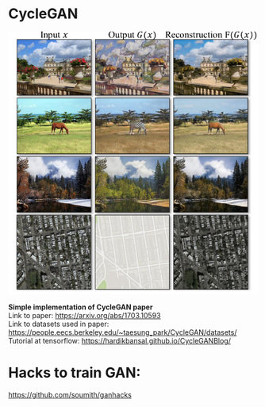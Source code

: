 # CycleGAN 

![Alt text](pics/reconstruction.png?raw=true "Principle of CycleGAN")  

__Simple implementation of CycleGAN paper__   
Link to paper: https://arxiv.org/abs/1703.10593  
Link to datasets used in paper: https://people.eecs.berkeley.edu/~taesung_park/CycleGAN/datasets/
Tutorial at tensorflow: https://hardikbansal.github.io/CycleGANBlog/

# Hacks to train GAN:
https://github.com/soumith/ganhacks 

